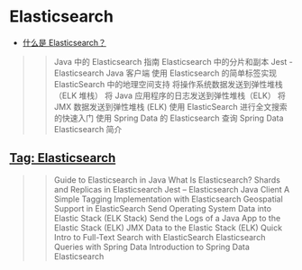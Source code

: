 # Elasticsearch

- [什么是 Elasticsearch？](java-elasticsearch_zh.md)

>> Java 中的 Elasticsearch 指南
>> Elasticsearch 中的分片和副本
>> Jest - Elasticsearch Java 客户端
>> 使用 Elasticsearch 的简单标签实现
>> ElasticSearch 中的地理空间支持
>> 将操作系统数据发送到弹性堆栈（ELK 堆栈）
>> 将 Java 应用程序的日志发送到弹性堆栈（ELK）
>> 将 JMX 数据发送到弹性堆栈 (ELK)
>> 使用 ElasticSearch 进行全文搜索的快速入门
>> 使用 Spring Data 的 Elasticsearch 查询
>> Spring Data Elasticsearch 简介

## [Tag: Elasticsearch](https://www.baeldung.com/tag/elasticsearch)

>> Guide to Elasticsearch in Java
>> What Is Elasticsearch?
>> Shards and Replicas in Elasticsearch
>> Jest – Elasticsearch Java Client
>> A Simple Tagging Implementation with Elasticsearch
>> Geospatial Support in ElasticSearch
>> Send Operating System Data into Elastic Stack (ELK Stack)
>> Send the Logs of a Java App to the Elastic Stack (ELK)
>> JMX Data to the Elastic Stack (ELK)
>> Quick Intro to Full-Text Search with ElasticSearch
>> Elasticsearch Queries with Spring Data
>> Introduction to Spring Data Elasticsearch
